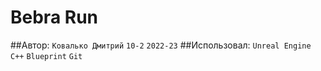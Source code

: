 # Bebra Run
##Автор: ```Ковалько Дмитрий``` ```10-2``` ```2022-23```
##Использовал: ```Unreal Engine``` ```C++``` ```Blueprint``` ```Git```
